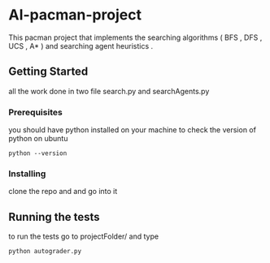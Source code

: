 # AI-pacman-project

This pacman project that implements the searching algorithms ( BFS , DFS , UCS , A* ) and searching agent heuristics .

## Getting Started

all the work done in two file search.py and searchAgents.py

### Prerequisites
you should have python installed on your machine
to check the version of python on ubuntu
```
python --version
```

### Installing
clone the repo and and go into it

## Running the tests

to run the tests go to projectFolder/ and type
```
python autograder.py
```
